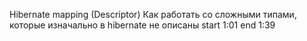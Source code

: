 Hibernate mapping (Descriptor)
Как работать со сложными типами, которые изначально в hibernate не описаны
start 1:01
end   1:39